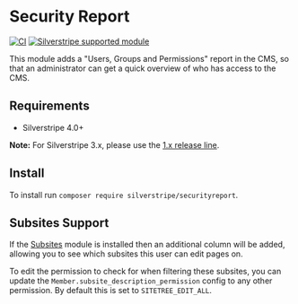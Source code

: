 # Security Report

[![CI](https://github.com/silverstripe/silverstripe-securityreport/actions/workflows/ci.yml/badge.svg)](https://github.com/silverstripe/silverstripe-securityreport/actions/workflows/ci.yml)
[![Silverstripe supported module](https://img.shields.io/badge/silverstripe-supported-0071C4.svg)](https://www.silverstripe.org/software/addons/silverstripe-commercially-supported-module-list/)

This module adds a "Users, Groups and Permissions" report in the CMS, so that
an administrator can get a quick overview of who has access to the CMS.

## Requirements

* Silverstripe 4.0+

**Note:** For Silverstripe 3.x, please use the [1.x release line](https://github.com/silverstripe/silverstripe-securityreport/tree/1.0).

## Install

To install run `composer require silverstripe/securityreport`.

## Subsites Support

If the [Subsites](https://github.com/silverstripe/silverstripe-subsites) module is installed
then an additional column will be added, allowing you to see which subsites this user
can edit pages on.

To edit the permission to check for when filtering these subsites, you can update the
`Member.subsite_description_permission` config to any other permission. By default this
is set to `SITETREE_EDIT_ALL`.

